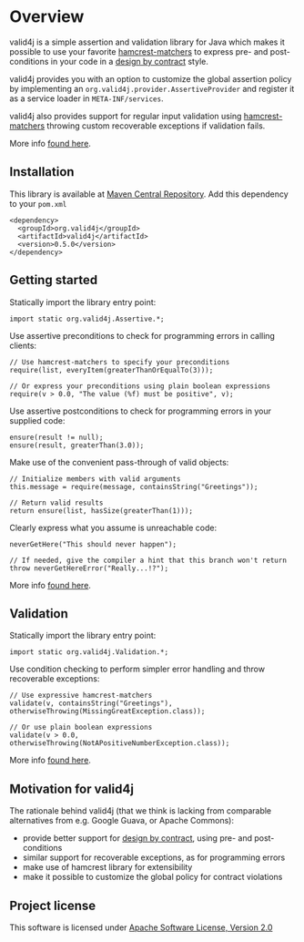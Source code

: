 Overview
========

valid4j is a simple assertion and validation library for Java which makes it possible to use your
favorite [hamcrest-matchers](http://hamcrest.org/JavaHamcrest/) to express pre- and post-conditions 
in your code in a [design by contract](http://en.wikipedia.org/wiki/Design_by_contract) style.

valid4j provides you with an option to customize the global assertion policy by implementing an
`org.valid4j.provider.AssertiveProvider` and register it as a service loader in `META-INF/services`.

valid4j also provides support for regular input validation using [hamcrest-matchers](http://hamcrest.org/JavaHamcrest/)
throwing custom recoverable exceptions if validation fails.

More info [found here](./concepts.html).

## Installation

This library is available at [Maven Central Repository](http://search.maven.org/). 
Add this dependency to your `pom.xml`
  
    <dependency>
      <groupId>org.valid4j</groupId>
      <artifactId>valid4j</artifactId>
      <version>0.5.0</version>
    </dependency>

## Getting started

Statically import the library entry point:

    import static org.valid4j.Assertive.*;

Use assertive preconditions to check for programming errors in calling clients:

    // Use hamcrest-matchers to specify your preconditions
    require(list, everyItem(greaterThanOrEqualTo(3)));

    // Or express your preconditions using plain boolean expressions
    require(v > 0.0, "The value (%f) must be positive", v);

Use assertive postconditions to check for programming errors in your supplied code:

    ensure(result != null);
    ensure(result, greaterThan(3.0));
    
Make use of the convenient pass-through of valid objects:

    // Initialize members with valid arguments
    this.message = require(message, containsString("Greetings"));

    // Return valid results
    return ensure(list, hasSize(greaterThan(1)));

Clearly express what you assume is unreachable code:

    neverGetHere("This should never happen");

    // If needed, give the compiler a hint that this branch won't return
    throw neverGetHereError("Really...!?");

More info [found here](./concepts.html).

## Validation

Statically import the library entry point:

    import static org.valid4j.Validation.*;

Use condition checking to perform simpler error handling and throw recoverable exceptions:

    // Use expressive hamcrest-matchers
    validate(v, containsString("Greetings"), otherwiseThrowing(MissingGreatException.class));

    // Or use plain boolean expressions
    validate(v > 0.0, otherwiseThrowing(NotAPositiveNumberException.class));

More info [found here](./concepts.html).

## Motivation for valid4j

The rationale behind valid4j (that we think is lacking from comparable alternatives
from e.g. Google Guava, or Apache Commons):

  * provide better support for [design by contract](http://en.wikipedia.org/wiki/Design_by_contract), using pre- and post-conditions
  * similar support for recoverable exceptions, as for programming errors
  * make use of hamcrest library for extensibility
  * make it possible to customize the global policy for contract violations

## Project license

This software is licensed under [Apache Software License, Version 2.0](http://www.apache.org/licenses/LICENSE-2.0.txt)
